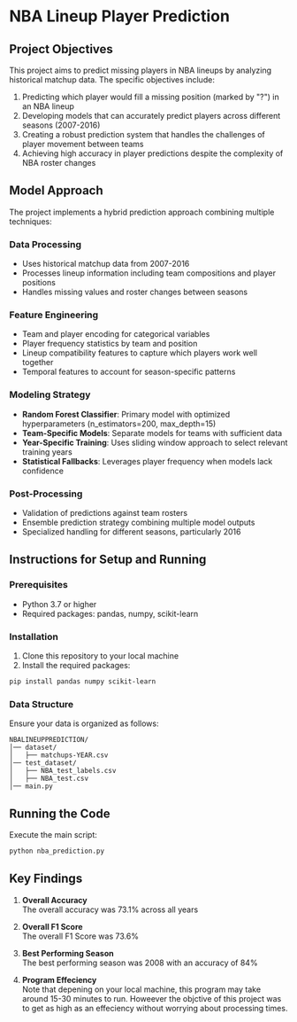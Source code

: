 # NBA Lineup Player Prediction

## Project Objectives

This project aims to predict missing players in NBA lineups by analyzing historical matchup data. The specific objectives include:

1. Predicting which player would fill a missing position (marked by "?") in an NBA lineup
2. Developing models that can accurately predict players across different seasons (2007-2016)
3. Creating a robust prediction system that handles the challenges of player movement between teams
4. Achieving high accuracy in player predictions despite the complexity of NBA roster changes

## Model Approach

The project implements a hybrid prediction approach combining multiple techniques:

### Data Processing
- Uses historical matchup data from 2007-2016
- Processes lineup information including team compositions and player positions
- Handles missing values and roster changes between seasons

### Feature Engineering
- Team and player encoding for categorical variables
- Player frequency statistics by team and position
- Lineup compatibility features to capture which players work well together
- Temporal features to account for season-specific patterns

### Modeling Strategy
- **Random Forest Classifier**: Primary model with optimized hyperparameters (n_estimators=200, max_depth=15)
- **Team-Specific Models**: Separate models for teams with sufficient data
- **Year-Specific Training**: Uses sliding window approach to select relevant training years
- **Statistical Fallbacks**: Leverages player frequency when models lack confidence

### Post-Processing
- Validation of predictions against team rosters
- Ensemble prediction strategy combining multiple model outputs
- Specialized handling for different seasons, particularly 2016

## Instructions for Setup and Running

### Prerequisites
- Python 3.7 or higher
- Required packages: pandas, numpy, scikit-learn

### Installation
1. Clone this repository to your local machine
2. Install the required packages:
```bash
pip install pandas numpy scikit-learn
```

### Data Structure
Ensure your data is organized as follows:

```
NBALINEUPPREDICTION/
│── dataset/
│   ├── matchups-YEAR.csv
│── test_dataset/
│   ├── NBA_test_labels.csv
│   ├── NBA_test.csv
│── main.py
```

## Running the Code
Execute the main script:

```bash
python nba_prediction.py
```

## Key Findings
1. **Overall Accuracy**  
   The overall accuracy was 73.1% across all years

2. **Overall F1 Score**  
   The overall F1 Score was 73.6%

3. **Best Performing Season**  
   The best performing season was 2008 with an accuracy of 84%

4. **Program Effeciency**  
   Note that depening on your local machine, this program may take around 15-30 minutes to run. Howeever the objctive of this project was to get as high as an effeciency without worrying about processing times. 
